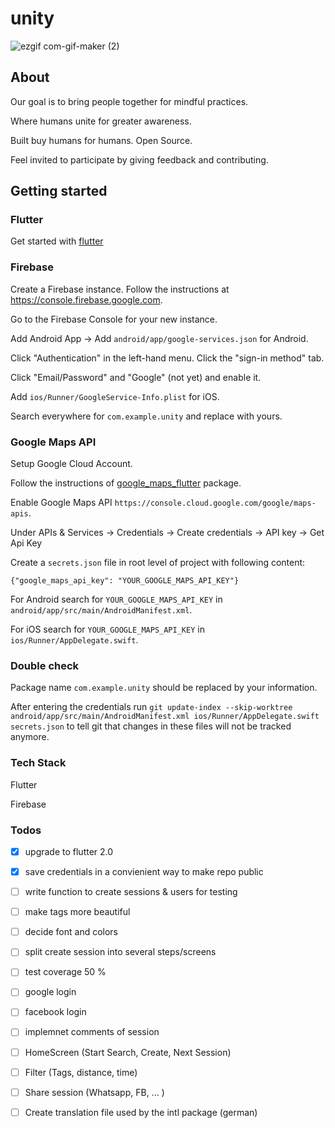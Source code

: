 
# unity


![ezgif com-gif-maker (2)](https://user-images.githubusercontent.com/38905681/115279317-dea3ee00-a146-11eb-85d5-55c3fda3395a.gif)

## About

Our goal is to bring people together for mindful practices.

Where humans unite for greater awareness.

Built buy humans for humans. Open Source.

Feel invited to participate by giving feedback and contributing.

## Getting started

### Flutter

Get started with [flutter](https://flutter.dev/docs/get-started/install)

### Firebase

Create a Firebase instance. Follow the instructions at https://console.firebase.google.com.

Go to the Firebase Console for your new instance.

Add Android App -> Add `android/app/google-services.json` for Android.



Click "Authentication" in the left-hand menu. Click the "sign-in method" tab.

Click "Email/Password" and "Google" (not yet) and enable it.

Add `ios/Runner/GoogleService-Info.plist` for iOS.

Search everywhere for `com.example.unity` and replace with yours.




### Google Maps API

Setup Google Cloud Account.

Follow the instructions of [google_maps_flutter](https://pub.dev/packages/google_maps_flutter) package.

Enable Google Maps API `https://console.cloud.google.com/google/maps-apis`.

Under APIs & Services -> Credentials -> Create credentials -> API key -> Get Api Key

Create a `secrets.json` file in root level of project with following content:

`{"google_maps_api_key": "YOUR_GOOGLE_MAPS_API_KEY"}`


For Android search for `YOUR_GOOGLE_MAPS_API_KEY` in `android/app/src/main/AndroidManifest.xml`.

For iOS search for `YOUR_GOOGLE_MAPS_API_KEY` in `ios/Runner/AppDelegate.swift`.


### Double check

Package name `com.example.unity` should be replaced by your information.

After entering the credentials run `git update-index --skip-worktree android/app/src/main/AndroidManifest.xml ios/Runner/AppDelegate.swift secrets.json` to tell git that changes in these files will not be tracked anymore.

### Tech Stack

Flutter

Firebase

### Todos

- [x] upgrade to flutter 2.0
- [x] save credentials in a convienient way to make repo public
- [ ] write function to create sessions & users for testing
- [ ] make tags more beautiful
- [ ] decide font and colors
- [ ] split create session into several steps/screens
- [ ] test coverage 50 %
- [ ] google login
- [ ] facebook login
- [ ] implemnet comments of session
- [ ] HomeScreen (Start Search, Create, Next Session)
- [ ] Filter (Tags, distance, time)
- [ ] Share session (Whatsapp, FB, ... )
- [ ] Create translation file used by the intl package (german)





